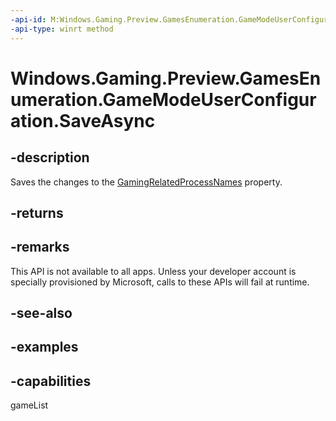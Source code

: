 ```yaml
---
-api-id: M:Windows.Gaming.Preview.GamesEnumeration.GameModeUserConfiguration.SaveAsync
-api-type: winrt method
---
```


<!-- Method syntax.
public IAsyncAction GameModeUserConfiguration.SaveAsync()
-->

# Windows.Gaming.Preview.GamesEnumeration.GameModeUserConfiguration.SaveAsync

## -description
Saves the changes to the [GamingRelatedProcessNames](gamemodeuserconfiguration_gamingrelatedprocessnames.md) property.

## -returns

## -remarks
This API is not available to all apps. Unless your developer account is specially provisioned by Microsoft, calls to these APIs will fail at runtime.

## -see-also

## -examples


## -capabilities
gameList
